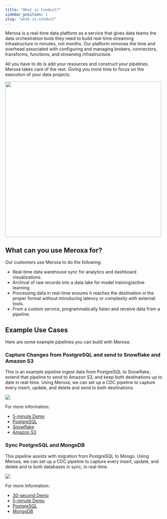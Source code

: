 ```yaml
---
title: "What is Conduit?"
sidebar_position: 1
slug: "what-is-conduit"
---
```


Meroxa is a real-time data platform as a service that gives data teams the data orchestration tools they need to build real-time streaming infrastructure in minutes, not months. Our platform removes the time and overhead associated with configuring and managing brokers, connectors, transforms, functions, and streaming infrastructure. 

All you have to do is add your resources and construct your pipelines. Meroxa takes care of the rest. Giving you more time to focus on the execution of your data projects.

<div style={{textAlign: 'center'}}>
  <img src="/images/docs/getting-started/change-data-capture.png" width="500" />
</div>

## What can you use Meroxa for?

Our customers use Meroxa to do the following:

- Real-time data warehouse sync for analytics and dashboard visualizations.
- Archival of raw records into a data lake for model training/active learning.
- Processing data in real-time ensures it reaches the destination in the proper format without introducing latency or complexity with external tools.
- From a custom service, programmatically listen and receive data from a pipeline.

## Example Use Cases

Here are some example pipelines you can build with Meroxa:

### Capture Changes from PostgreSQL and send to Snowflake and Amazon S3

This is an example pipeline ingest data from PostgreSQL to Snowflake, extend that pipeline to send to Amazon S3, and keep both destinations up to date in real-time. Using Meroxa, we can set up a CDC pipeline to capture every insert, update, and delete and send to both destinations. 

<div style={{textAlign: 'center'}}>
  <img src="/images/docs/getting-started/pg-to-snowflake-and-s3.png" />
</div>

For more information:
- [5-minute Demo](https://youtu.be/JZ_02ugnHbQ)
- [PostgreSQL](/docs/sources/postgres/overview)
- [Snowflake](/docs/destinations/snowflake) 
- [Amazon S3](/docs/destinations/amazon-s3) 

### Sync PostgreSQL and MongoDB

This pipeline assists with migration from PostgreSQL to Mongo. Using Meroxa, we can set up a CDC pipeline to capture every insert, update, and delete and to both databases in sync, in real-time. 

<div style={{textAlign: 'center'}}>
  <img src="/images/docs/getting-started/pg-to-mongo.png" />
</div>

For more information:
- [30-second Demo](https://youtu.be/zwKE3SiJTi8)
- [5-minute Demo](https://youtu.be/HVtm9EAVpbU)
- [PostgreSQL](/docs/sources/postgres/overview) 
- [MongoDB](/docs/destinations/mongodb) 